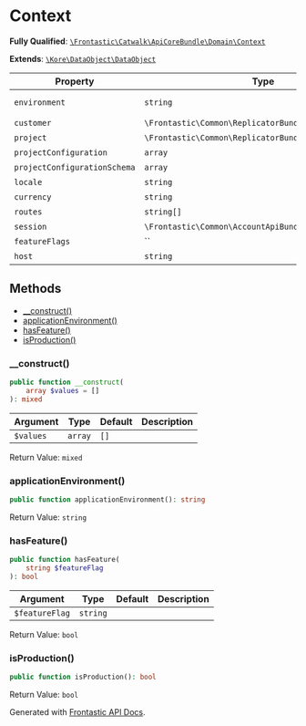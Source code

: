 #  Context

**Fully Qualified**: [`\Frontastic\Catwalk\ApiCoreBundle\Domain\Context`](../../../../src/php/ApiCoreBundle/Domain/Context.php)

**Extends**: [`\Kore\DataObject\DataObject`](https://github.com/kore/DataObject)

Property|Type|Default|Required|Description
--------|----|-------|--------|-----------
`environment` | `string` | `'prod'` | - | Symfony environment
`customer` | `\Frontastic\Common\ReplicatorBundle\Domain\Customer` |  | - | 
`project` | `\Frontastic\Common\ReplicatorBundle\Domain\Project` |  | - | 
`projectConfiguration` | `array` | `[]` | - | 
`projectConfigurationSchema` | `array` | `[]` | - | 
`locale` | `string` |  | - | 
`currency` | `string` | `'EUR'` | - | 
`routes` | `string[]` | `[]` | - | 
`session` | `\Frontastic\Common\AccountApiBundle\Domain\Session` | `null` | - | 
`featureFlags` | `` | `[]` | - | 
`host` | `string` |  | - | 

## Methods

* [__construct()](#__construct)
* [applicationEnvironment()](#applicationenvironment)
* [hasFeature()](#hasfeature)
* [isProduction()](#isproduction)

### __construct()

```php
public function __construct(
    array $values = []
): mixed
```

Argument|Type|Default|Description
--------|----|-------|-----------
`$values`|`array`|`[]`|

Return Value: `mixed`

### applicationEnvironment()

```php
public function applicationEnvironment(): string
```

Return Value: `string`

### hasFeature()

```php
public function hasFeature(
    string $featureFlag
): bool
```

Argument|Type|Default|Description
--------|----|-------|-----------
`$featureFlag`|`string`||

Return Value: `bool`

### isProduction()

```php
public function isProduction(): bool
```

Return Value: `bool`

Generated with [Frontastic API Docs](https://github.com/FrontasticGmbH/apidocs).
